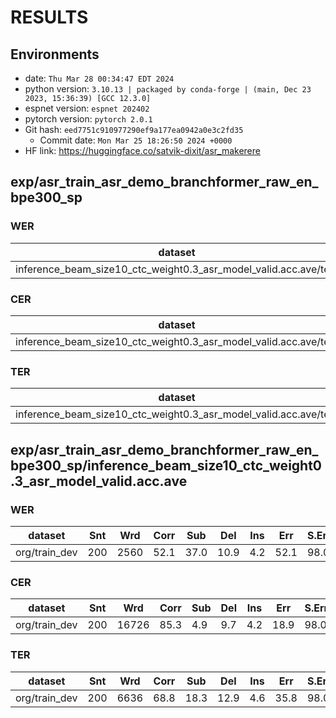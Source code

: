 <!-- Generated by scripts/utils/show_asr_result.sh -->
# RESULTS
## Environments
- date: `Thu Mar 28 00:34:47 EDT 2024`
- python version: `3.10.13 | packaged by conda-forge | (main, Dec 23 2023, 15:36:39) [GCC 12.3.0]`
- espnet version: `espnet 202402`
- pytorch version: `pytorch 2.0.1`
- Git hash: `eed7751c910977290ef9a177ea0942a0e3c2fd35`
  - Commit date: `Mon Mar 25 18:26:50 2024 +0000`
- HF link: https://huggingface.co/satvik-dixit/asr_makerere

## exp/asr_train_asr_demo_branchformer_raw_en_bpe300_sp
### WER

|dataset|Snt|Wrd|Corr|Sub|Del|Ins|Err|S.Err|
|---|---|---|---|---|---|---|---|---|
|inference_beam_size10_ctc_weight0.3_asr_model_valid.acc.ave/test|2154|30850|58.1|33.9|8.0|5.2|47.1|98.5|

### CER

|dataset|Snt|Wrd|Corr|Sub|Del|Ins|Err|S.Err|
|---|---|---|---|---|---|---|---|---|
|inference_beam_size10_ctc_weight0.3_asr_model_valid.acc.ave/test|2154|207551|88.9|4.0|7.1|4.3|15.4|98.5|

### TER

|dataset|Snt|Wrd|Corr|Sub|Del|Ins|Err|S.Err|
|---|---|---|---|---|---|---|---|---|
|inference_beam_size10_ctc_weight0.3_asr_model_valid.acc.ave/test|2154|83642|74.7|15.4|9.9|4.7|30.0|98.5|

## exp/asr_train_asr_demo_branchformer_raw_en_bpe300_sp/inference_beam_size10_ctc_weight0.3_asr_model_valid.acc.ave
### WER

|dataset|Snt|Wrd|Corr|Sub|Del|Ins|Err|S.Err|
|---|---|---|---|---|---|---|---|---|
|org/train_dev|200|2560|52.1|37.0|10.9|4.2|52.1|98.0|

### CER

|dataset|Snt|Wrd|Corr|Sub|Del|Ins|Err|S.Err|
|---|---|---|---|---|---|---|---|---|
|org/train_dev|200|16726|85.3|4.9|9.7|4.2|18.9|98.0|

### TER

|dataset|Snt|Wrd|Corr|Sub|Del|Ins|Err|S.Err|
|---|---|---|---|---|---|---|---|---|
|org/train_dev|200|6636|68.8|18.3|12.9|4.6|35.8|98.0|
